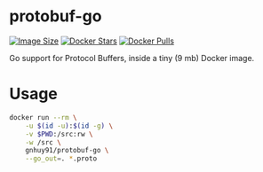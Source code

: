 # protobuf-go

[![Image Size](https://images.microbadger.com/badges/image/gnhuy91/protobuf-go.svg)](https://microbadger.com/images/gnhuy91/protobuf-go "Get your own image badge on microbadger.com") [![Docker Stars](https://img.shields.io/docker/stars/gnhuy91/protobuf-go.svg)][hub] [![Docker Pulls](https://img.shields.io/docker/pulls/gnhuy91/protobuf-go.svg)][hub]

Go support for Protocol Buffers, inside a tiny (9 mb) Docker image.

# Usage

```sh
docker run --rm \
    -u $(id -u):$(id -g) \
    -v $PWD:/src:rw \
    -w /src \
    gnhuy91/protobuf-go \
    --go_out=. *.proto
```

[hub]: https://hub.docker.com/r/gnhuy91/protobuf-go/
